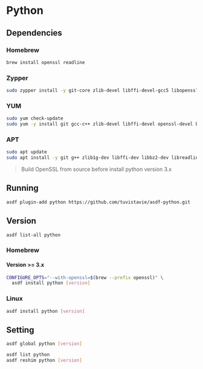 # Python

## Dependencies

### Homebrew

```sh
brew install openssl readline
```

### Zypper

```sh
sudo zypper install -y git-core zlib-devel libffi-devel-gcc5 libopenssl-devel libbz2-devel readline-devel sqlite3-devel
```

### YUM

```sh
sudo yum check-update
sudo yum -y install git gcc-c++ zlib-devel libffi-devel openssl-devel bzip2-devel readline-devel sqlite-devel
```

### APT

```sh
sudo apt update
sudo apt install -y git g++ zlib1g-dev libffi-dev libbz2-dev libreadline-dev libsqlite3-dev
```

> Build OpenSSL from source before install python version 3.x

## Running

```sh
asdf plugin-add python https://github.com/tuvistavie/asdf-python.git
```

## Version

```sh
asdf list-all python
```

### Homebrew

#### Version >= 3.x

```sh
CONFIGURE_OPTS="--with-openssl=$(brew --prefix openssl)" \
  asdf install python [version]
```

### Linux

```sh
asdf install python [version]
```

## Setting

```sh
asdf global python [version]
```

```sh
asdf list python
asdf reshim python [version]
```
